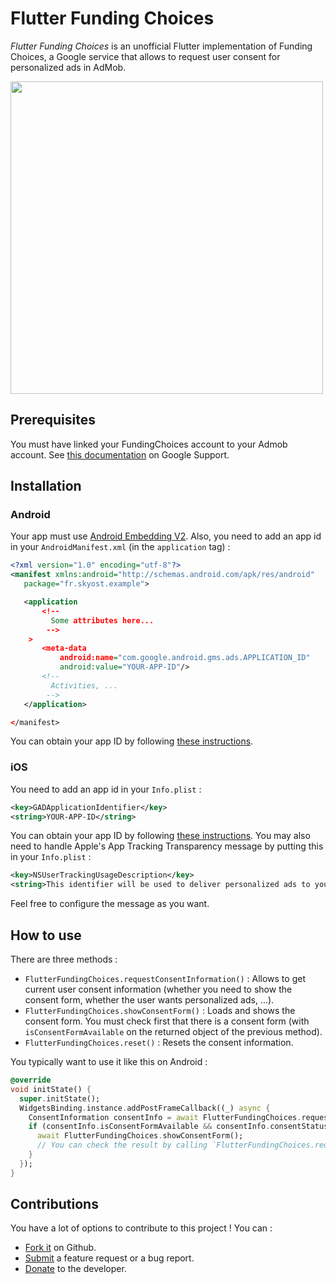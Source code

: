 # Flutter Funding Choices

_Flutter Funding Choices_ is an unofficial Flutter implementation of Funding Choices,
a Google service that allows to request user consent for personalized ads in AdMob.

<img src="https://github.com/Skyost/FlutterFundingChoices/raw/master/screenshots/android.png" height="500">

## Prerequisites

You must have linked your FundingChoices account to your Admob account.
See [this documentation](https://support.google.com/fundingchoices/answer/9180084) on Google Support.

## Installation

### Android

Your app must use [Android Embedding V2](https://github.com/flutter/flutter/wiki/Upgrading-pre-1.12-Android-projects).
Also, you need to add an app id in your `AndroidManifest.xml` (in the `application` tag) :

```xml
<?xml version="1.0" encoding="utf-8"?>
<manifest xmlns:android="http://schemas.android.com/apk/res/android"
   package="fr.skyost.example">

   <application
       <!--
         Some attributes here...
        -->
    >
       <meta-data
           android:name="com.google.android.gms.ads.APPLICATION_ID"
           android:value="YOUR-APP-ID"/>
       <!--
         Activities, ...
        -->
   </application>

</manifest>
```

You can obtain your app ID by following [these instructions](https://support.google.com/admob/answer/7356431).

### iOS

You need to add an app id in your `Info.plist` :

```xml
<key>GADApplicationIdentifier</key>
<string>YOUR-APP-ID</string>
```

You can obtain your app ID by following [these instructions](https://support.google.com/admob/answer/7356431).
You may also need to handle Apple's App Tracking Transparency message by putting this in your `Info.plist` :

```xml
<key>NSUserTrackingUsageDescription</key>
<string>This identifier will be used to deliver personalized ads to you.</string>
```

Feel free to configure the message as you want.

## How to use

There are three methods :

* `FlutterFundingChoices.requestConsentInformation()` : Allows to get current user consent information (whether you need to show the consent form, whether the user wants personalized ads, ...).
* `FlutterFundingChoices.showConsentForm()` : Loads and shows the consent form. You must check first that there is a consent form (with `isConsentFormAvailable` on the returned object of the previous method).
* `FlutterFundingChoices.reset()` : Resets the consent information.

You typically want to use it like this on Android :

```dart
@override
void initState() {
  super.initState();
  WidgetsBinding.instance.addPostFrameCallback((_) async {
    ConsentInformation consentInfo = await FlutterFundingChoices.requestConsentInformation();
    if (consentInfo.isConsentFormAvailable && consentInfo.consentStatus == ConsentStatus.required) {  
      await FlutterFundingChoices.showConsentForm();
      // You can check the result by calling `FlutterFundingChoices.requestConsentInformation()` again !
    }
  });
}
```

## Contributions

You have a lot of options to contribute to this project ! You can :

* [Fork it](https://github.com/Skyost/FlutterFundingChoices/fork) on Github.
* [Submit](https://github.com/Skyost/FlutterFundingChoices/issues/new/choose) a feature request or a bug report.
* [Donate](https://paypal.me/Skyost) to the developer.
